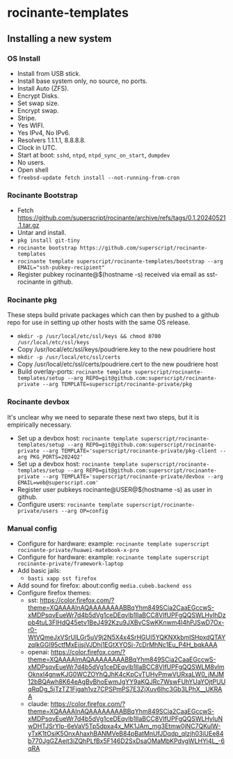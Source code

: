 # rocinante-templates

## Installing a new system

### OS Install

- Install from USB stick.
- Install base system only, no source, no ports.
- Install Auto (ZFS).
- Encrypt Disks.
- Set swap size.
- Encrypt swap.
- Stripe.
- Yes WIFI.
- Yes IPv4, No IPv6.
- Resolvers 1.1.1.1, 8.8.8.8.
- Clock in UTC.
- Start at boot: `sshd`, `ntpd`, `ntpd_sync_on_start`, `dumpdev`
- No users.
- Open shell
- `freebsd-update fetch install --not-running-from-cron`

### Rocinante Bootstrap

- Fetch https://github.com/superscript/rocinante/archive/refs/tags/0.1.20240521.1.tar.gz
- Untar and install.
- `pkg install git-tiny`
- `rocinante bootstrap https://github.com/superscript/rocinante-templates`
- `rocinante template superscript/rocinante-templates/bootstrap --arg EMAIL="ssh-pubkey-recipient"`
- Register pubkey rocinante@$(hostname -s) received via email as sst-rocinante in github.

### Rocinante pkg
These steps build private packages which can then by pushed to a github repo for use in setting up other hosts with the same OS release.

- `mkdir -p /usr/local/etc/ssl/keys && chmod 0700 /usr/local/etc/ssl/keys`
- Copy /usr/local/etc/ssl/keys/poudriere.key to the new poudriere host
- `mkdir -p /usr/local/etc/ssl/certs`
- Copy /usr/local/etc/ssl/certs/poudriere.cert to the new poudriere host
- Build overlay-ports: `rocinante template superscript/rocinante-templates/setup --arg REPO=git@github.com:superscript/rocinante-private --arg TEMPLATE=superscript/rocinante-private/pkg`

### Rocinante devbox

It's unclear why we need to separate these next two steps, but it is empirically necessary.

- Set up a devbox host: `rocinante template superscript/rocinante-templates/setup --arg REPO=git@github.com:superscript/rocinante-private --arg TEMPLATE='superscript/rocinante-private/pkg-client --arg PKG_PORTS=2024Q2'`
- Set up a devbox host: `rocinante template superscript/rocinante-templates/setup --arg REPO=git@github.com:superscript/rocinante-private --arg TEMPLATE='superscript/rocinante-private/devbox --arg EMAIL=web@superscript.com'`
- Register user pubkeys rocinante@USER@$(hostname -s) as user in github.
- Configure users: `rocinante template superscript/rocinante-private/users --arg OP=config`

### Manual config

- Configure for hardware: example: `rocinante template superscript rocinante-private/huawei-matebook-x-pro`
- Configure for hardware: example: `rocinante template superscript rocinante-private/framework-laptop`
- Add basic jails:
    - `basti xapp sst firefox`
- Add sound for firefox: about:config `media.cubeb.backend oss`
- Configure firefox themes:
    - sst: https://color.firefox.com/?theme=XQAAAAInAQAAAAAAAABBqYhm849SCia2CaaEGccwS-xMDPsqvEueWr7d4b5dVg1ceDEqvlb1llaBCC8VlfUPFgQQSWLHyIhDzpb4tuL3FlHdQ45etv1BeJ492Kzu9JXBvCSwKKnwm4I4hPJSwD7Ox-r0-WtVQmeJxVSrUlLGr5uV9j2N5X4x4SrHGUI5YQKNXkbmlSHpxdQTAYzqlkGGI95ctfMxEjjsjVJDhj1EGtXYOSj-7cDrMhNc1Eu_P4H_bqkAAA
    - openai: https://color.firefox.com/?theme=XQAAAAImAQAAAAAAAABBqYhm849SCia2CaaEGccwS-xMDPsqvEueWr7d4b5dVg1ceDEqvlb1llaBCC8VlfUPFgQQSWLM8vlmOknxI4gnwKJG0WCZOYhQJhK4cKpCvTUHyPmwVURxaLW0_jMJM12bBQAwh8K64eAgBvBhoEwmJgYY9aKQJRc7WswFUhYUaYOjtPUUqRqDg_5jTzTZ1Fjgah1vz7CPSPmPS7E3ZjXuv6lhc3Gb3LPhX__UKRAA
    - claude: https://color.firefox.com/?theme=XQAAAAInAQAAAAAAAABBqYhm849SCia2CaaEGccwS-xMDPsqvEueWr7d4b5dVg1ceDEqvlb1llaBCC8VlfUPFgQQSWLHyIuNwDHTJSrYlp-6eVaV5Tp5dpxa4x_MK1JAm_mg3Etmw0jNC7QKulW-yTxK1tOsiK5OnxAhaxhBANMVeB84pBatMnUfJDqdp_qIzjh03iUEe84b770JgGZAeit3iZQhPLfBx5F146D2SxDsaOMaMbKPdvgWLHYi4L_-6qRA
